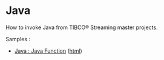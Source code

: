 # Java

How to invoke Java from TIBCO&reg; Streaming master projects.

Samples :

* [Java : Java Function](javafunction/src/site/markdown/index.md) ([html](https://tibcosoftware.github.io/tibco-streaming-samples/10.5.0-SNAPSHOT/java/javafunction/))
